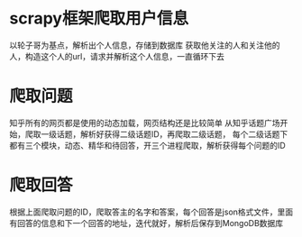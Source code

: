 
# scrapy框架爬取用户信息
以轮子哥为基点，解析出个人信息，存储到数据库
获取他关注的人和关注他的人，构造这个人的url，请求并解析这个人信息，一直循环下去

# 爬取问题
知乎所有的网页都是使用的动态加载，网页结构还是比较简单 从知乎话题广场开始，爬取一级话题，解析好获得二级话题ID，再爬取二级话题， 每个二级话题下都有三个模块，动态、精华和待回答，开三个进程爬取，解析获得每个问题的ID

# 爬取回答
根据上面爬取问题的ID，爬取答主的名字和答案，每个回答是json格式文件，里面有回答的信息和下一个回答的地址，迭代就好，解析后保存到MongoDB数据库
